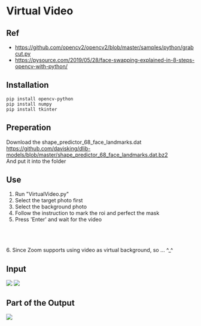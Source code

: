 # Virtual Video
## Ref
- https://github.com/opencv2/opencv2/blob/master/samples/python/grabcut.py
- https://pysource.com/2019/05/28/face-swapping-explained-in-8-steps-opencv-with-python/

## Installation 
```
pip install opencv-python
pip install numpy
pip install tkinter
```

## Preperation
Download the shape_predictor_68_face_landmarks.dat <br/>
https://github.com/davisking/dlib-models/blob/master/shape_predictor_68_face_landmarks.dat.bz2 <br/>
And put it into the folder

## Use
1. Run "VirtualVideo.py"
2. Select the target photo first
3. Select the background photo
4. Follow the instruction to mark the roi and perfect the mask
5. Press 'Enter' and wait for the video
<br/>
<br/>
<br/>
6. Since Zoom supports using video as virtual background, so ... ^_^

## Input
![](https://i.imgur.com/xsJWmfj.jpg)
![](https://i.imgur.com/gFGx1yG.jpg)

## Part of the Output
![](https://i.imgur.com/Md66Sp8.gif)
